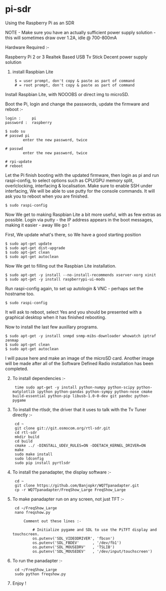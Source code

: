 # pi-sdr
Using the Raspberry Pi as an SDR

NOTE - Make sure you have an actually sufficient power supply solution - this will sometimes draw over 1.2A, idle @ 700-800mA

Hardware Required :-

Raspberry Pi 2 or 3
Realtek Based USB Tv Stick
Decent power supply solution

1. install Raspbian Lite

		$ = user prompt, don't copy & paste as part of command
		# = root prompt, don't copy & paste as part of command

Install Raspbian Lite, with NOOOBS or direct img to microSD.

Boot the Pi, login and change the passwords, update the firmware and reboot :-

	login : 	pi
	password :	raspberry
	
	$ sudo su
	# passwd pi
			enter the new password, twice
			
	# passwd
			enter the new password, twice
			
	# rpi-update
	# reboot
	
Let the Pi finish booting with the updated firmware, then login as pi and run raspi-config, to select options such as CPU/GPU memory split, overlclocking, interfacing & localisation. Make sure to enable SSH under interfacing, We will be able to use putty for the console commands. It will ask you to reboot when you are finished.

	$ sudo raspi-config

Now We get to making Raspbian Lite a bit more useful, with as few extras as possible. Login via putty - the IP address appears in the boot messages, making it easier - away We go !

First, We update what's there, so We have a good starting position

	$ sudo apt-get update
	$ sudo apt-get dist-upgrade
	$ sudo apt-get clean
	$ sudo apt-get autoclean
	
Now We get to filling out the Raspbian Lite installation.	
	
	$ sudo apt-get -y install --no-install-recommends xserver-xorg xinit
	$ sudo apt-get -y install raspberrypi-ui-mods
	
Run raspi-config again, to set up autologin & VNC - perhaps set the hostname too.

	$ sudo raspi-config
	
It will ask to reboot, select Yes and you should be presented with a graphical desktop when it has finished rebooting.

Now to install the last few auxillary programs.

	$ sudo apt-get -y install snmpd snmp-mibs-downloader whowatch iptraf zenmap
	$ sudo apt-get clean
	$ sudo apt-get autoclean

I will pause here and make an image of the microSD card.  Another image will be made after all of the Software Defined Radio installation has been completed.

2. To install dependencies :-

		time sudo apt-get -y install python-numpy python-scipy python-matplotlib ipython python-pandas python-sympy python-nose cmake build-essential python-pip libusb-1.0-0-dev git pandoc python-pygame



3. To install the rtlsdr, the driver that it uses to talk with the Tv Tuner directly :-

		cd ~
		git clone git://git.osmocom.org/rtl-sdr.git
		cd rtl-sdr
		mkdir build
		cd build
		cmake ../ -DINSTALL_UDEV_RULES=ON -DDETACH_KERNEL_DRIVER=ON
		make
		sudo make install
		sudo ldconfig
		sudo pip install pyrtlsdr



4. To install the panadapter, the display software :-

		cd ~
		git clone https://github.com/Banjopkr/WQ7Tpanadapter.git
		cp -r WQ7Tpanadapter/FreqShow_Large FreqShow_Large


5. To make panadapter run on any screen, not just TFT :-

		cd ~/FreqShow_Large
		nano freqshow.py

			Comment out these lines :-
		
		    	# Initialize pygame and SDL to use the PiTFT display and touchscreen.
				os.putenv('SDL_VIDEODRIVER', 'fbcon')
				os.putenv('SDL_FBDEV'      , '/dev/fb1')
				os.putenv('SDL_MOUSEDRV'   , 'TSLIB')
				os.putenv('SDL_MOUSEDEV'   , '/dev/input/touchscreen')
6. To run the panadapter :-

		cd ~/FreqShow_Large
		sudo python freqshow.py

7. Enjoy !
